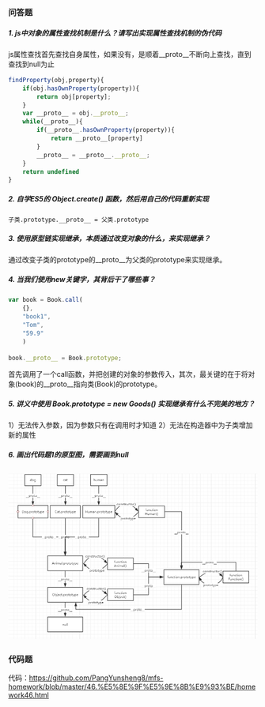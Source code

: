 ### 问答题
##### 1. js中对象的属性查找机制是什么？请写出实现属性查找机制的伪代码
js属性查找首先查找自身属性，如果没有，是顺着__proto__不断向上查找，直到查找到null为止
```javascript
findProperty(obj,property){
    if(obj.hasOwnProperty(property)){
        return obj[property];
    }
    var __proto__ = obj.__proto__;
    while(__proto__){
        if(__proto__.hasOwnProperty(property)){
            return __proto__[property]
        }
        __proto__ = __proto__.__proto__;
    }
    return undefined
}
```
##### 2. 自学ES5的 Object.create() 函数，然后用自己的代码重新实现
```
子类.prototype.__proto__ = 父类.prototype
```
##### 3. 使用原型链实现继承，本质通过改变对象的什么，来实现继承？
通过改变子类的prototype的__proto__为父类的prototype来实现继承。
##### 4. 当我们使用new关键字，其背后干了哪些事？
```javascript
var book = Book.call(
    {},       
    "book1", 
    "Tom",
    "59.9"
    )

book.__proto__ = Book.prototype;
```
首先调用了一个call函数，并把创建的对象的参数传入，其次，最关键的在于将对象(book)的__proto__指向类(Book)的prototype。
##### 5. 讲义中使用 Book.prototype = new Goods() 实现继承有什么不完美的地方？
1）无法传入参数，因为参数只有在调用时才知道
2）无法在构造器中为子类增加新的属性
##### 6. 画出代码题1的原型图，需要画到null
![alt](./prototype.png)
---
### 代码题
代码：https://github.com/PangYunsheng8/mfs-homework/blob/master/46.%E5%8E%9F%E5%9E%8B%E9%93%BE/homework46.html